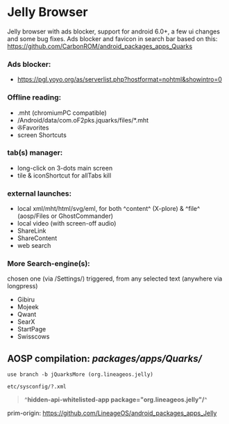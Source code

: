 # Jelly Browser
Jelly browser with ads blocker, support for android 6.0+, a few ui changes and some bug fixes.
Ads blocker and favicon in search bar based on this: https://github.com/CarbonROM/android_packages_apps_Quarks

### Ads blocker:
 * https://pgl.yoyo.org/as/serverlist.php?hostformat=nohtml&showintro=0

### Offline reading:
 * .mht (chromiumPC compatible)
 * /Android/data/com.oF2pks.jquarks/files/*.mht
 * ✇Favorites
 * screen Shortcuts
 
### tab(s) manager:
 * long-click on 3-dots main screen
 * tile & iconShortcut for allTabs kill
 
### external launches:
 * local xml/mht/html/svg/eml, for both ^content^ (X-plore) & ^file^ (aosp/Files or GhostCommander)
 * local video (with screen-off audio)
 * ShareLink
 * ShareContent
 * web search

### More Search-engine(s):
chosen one (via /Settings/) triggered, from any selected text (anywhere via longpress)
 * Gibiru
 * Mojeek
 * Qwant
 * SearX
 * StartPage
 * Swisscows

## AOSP compilation: ***packages/apps/Quarks/***
```
use branch -b jQuarksMore (org.lineageos.jelly)
```

```
etc/sysconfig/?.xml 
```
>^__hidden-api-whitelisted-app package="org.lineageos.jelly"/__^

prim-origin: https://github.com/LineageOS/android_packages_apps_Jelly
